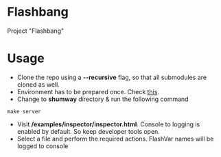 Flashbang
=========

Project "Flashbang"

Usage
=====

+ Clone the repo using a **--recursive** flag, so that all submodules are cloned as well.
+ Environment has to be prepared once. Check [this](https://github.com/cure53/Flashbang/wiki/Environment-Setup).
+ Change to **shumway** directory & run the following command

```
make server
```

+ Visit **/examples/inspector/inspector.html**. Console to logging is enabled by default. So keep developer tools open.
+ Select a file and perform the required actions. FlashVar names will be logged to console

